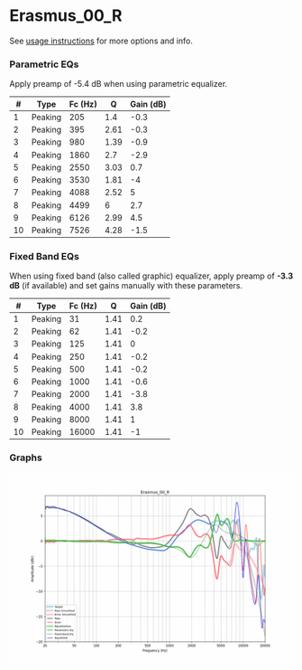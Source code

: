 # Erasmus_00_R
See [usage instructions](https://github.com/jaakkopasanen/AutoEq#usage) for more options and info.

### Parametric EQs
Apply preamp of -5.4 dB when using parametric equalizer.

|   # | Type    |   Fc (Hz) |    Q |   Gain (dB) |
|-----|---------|-----------|------|-------------|
|   1 | Peaking |       205 | 1.4  |        -0.3 |
|   2 | Peaking |       395 | 2.61 |        -0.3 |
|   3 | Peaking |       980 | 1.39 |        -0.9 |
|   4 | Peaking |      1860 | 2.7  |        -2.9 |
|   5 | Peaking |      2550 | 3.03 |         0.7 |
|   6 | Peaking |      3530 | 1.81 |        -4   |
|   7 | Peaking |      4088 | 2.52 |         5   |
|   8 | Peaking |      4499 | 6    |         2.7 |
|   9 | Peaking |      6126 | 2.99 |         4.5 |
|  10 | Peaking |      7526 | 4.28 |        -1.5 |

### Fixed Band EQs
When using fixed band (also called graphic) equalizer, apply preamp of **-3.3 dB** (if available) and set gains manually with these parameters.

|   # | Type    |   Fc (Hz) |    Q |   Gain (dB) |
|-----|---------|-----------|------|-------------|
|   1 | Peaking |        31 | 1.41 |         0.2 |
|   2 | Peaking |        62 | 1.41 |        -0.2 |
|   3 | Peaking |       125 | 1.41 |         0   |
|   4 | Peaking |       250 | 1.41 |        -0.2 |
|   5 | Peaking |       500 | 1.41 |        -0.2 |
|   6 | Peaking |      1000 | 1.41 |        -0.6 |
|   7 | Peaking |      2000 | 1.41 |        -3.8 |
|   8 | Peaking |      4000 | 1.41 |         3.8 |
|   9 | Peaking |      8000 | 1.41 |         1   |
|  10 | Peaking |     16000 | 1.41 |        -1   |

### Graphs
![](./Erasmus_00_R.png)
